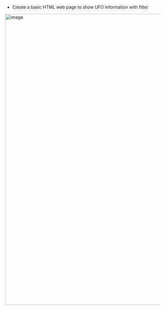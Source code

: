 
* Create a basic HTML web page to show UFO information with filter
<img width="947" alt="image" src="https://user-images.githubusercontent.com/87106205/173416899-6ff121fa-50cb-49f4-ac0b-9a46dfb22274.png">
